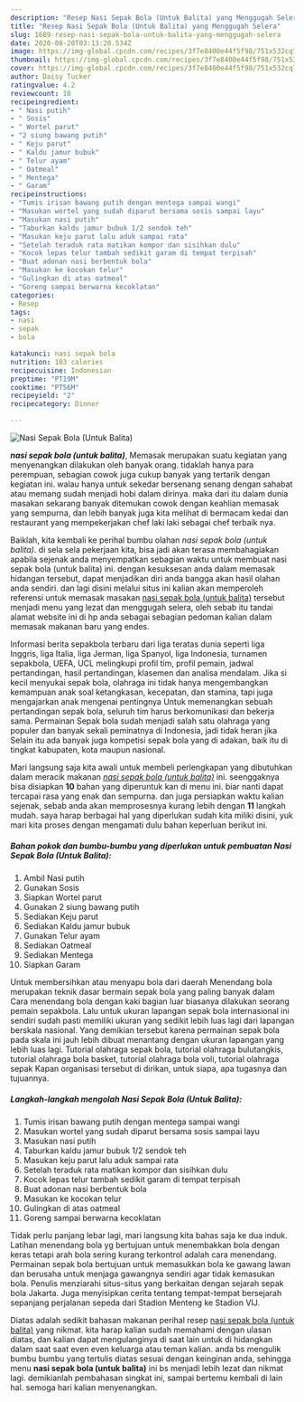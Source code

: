 ```yaml
---
description: "Resep Nasi Sepak Bola (Untuk Balita) yang Menggugah Selera"
title: "Resep Nasi Sepak Bola (Untuk Balita) yang Menggugah Selera"
slug: 1689-resep-nasi-sepak-bola-untuk-balita-yang-menggugah-selera
date: 2020-08-20T03:13:20.534Z
image: https://img-global.cpcdn.com/recipes/3f7e8400e44f5f98/751x532cq70/nasi-sepak-bola-untuk-balita-foto-resep-utama.jpg
thumbnail: https://img-global.cpcdn.com/recipes/3f7e8400e44f5f98/751x532cq70/nasi-sepak-bola-untuk-balita-foto-resep-utama.jpg
cover: https://img-global.cpcdn.com/recipes/3f7e8400e44f5f98/751x532cq70/nasi-sepak-bola-untuk-balita-foto-resep-utama.jpg
author: Daisy Tucker
ratingvalue: 4.2
reviewcount: 10
recipeingredient:
- " Nasi putih"
- " Sosis"
- " Wortel parut"
- "2 siung bawang putih"
- " Keju parut"
- " Kaldu jamur bubuk"
- " Telur ayam"
- " Oatmeal"
- " Mentega"
- " Garam"
recipeinstructions:
- "Tumis irisan bawang putih dengan mentega sampai wangi"
- "Masukan wortel yang sudah diparut bersama sosis sampai layu"
- "Masukan nasi putih"
- "Taburkan kaldu jamur bubuk 1/2 sendok teh"
- "Masukan keju parut lalu aduk sampai rata"
- "Setelah teraduk rata matikan kompor dan sisihkan dulu"
- "Kocok lepas telur tambah sedikit garam di tempat terpisah"
- "Buat adonan nasi berbentuk bola"
- "Masukan ke kocokan telur"
- "Gulingkan di atas oatmeal"
- "Goreng sampai berwarna kecoklatan"
categories:
- Resep
tags:
- nasi
- sepak
- bola

katakunci: nasi sepak bola 
nutrition: 103 calories
recipecuisine: Indonesian
preptime: "PT19M"
cooktime: "PT56M"
recipeyield: "2"
recipecategory: Dinner

---
```



![Nasi Sepak Bola (Untuk Balita)](https://img-global.cpcdn.com/recipes/3f7e8400e44f5f98/751x532cq70/nasi-sepak-bola-untuk-balita-foto-resep-utama.jpg)

<b><i>nasi sepak bola (untuk balita)</i></b>, Memasak merupakan suatu kegiatan yang menyenangkan dilakukan oleh banyak orang. tidaklah hanya para perempuan, sebagian cowok juga cukup banyak yang tertarik dengan kegiatan ini. walau hanya untuk sekedar bersenang senang dengan sahabat atau memang sudah menjadi hobi dalam dirinya. maka dari itu dalam dunia masakan sekarang banyak ditemukan cowok dengan keahlian memasak yang sempurna, dan lebih banyak juga kita melihat di bermacam kedai dan restaurant yang mempekerjakan chef laki laki sebagai chef terbaik nya.

Baiklah, kita kembali ke perihal bumbu olahan <i>nasi sepak bola (untuk balita)</i>. di sela sela pekerjaan kita, bisa jadi akan terasa membahagiakan apabila sejenak anda menyempatkan sebagian waktu untuk membuat nasi sepak bola (untuk balita) ini. dengan kesuksesan anda dalam memasak hidangan tersebut, dapat menjadikan diri anda bangga akan hasil olahan anda sendiri. dan lagi disini melalui situs ini kalian akan memperoleh referensi untuk memasak masakan <u>nasi sepak bola (untuk balita)</u> tersebut menjadi menu yang lezat dan menggugah selera, oleh sebab itu tandai alamat website ini di hp anda sebagai sebagian pedoman kalian dalam memasak makanan baru yang endes.

Informasi berita sepakbola terbaru dari liga teratas dunia seperti liga Inggris, liga Italia, liga Jerman, liga Spanyol, liga Indonesia, turnamen sepakbola, UEFA, UCL melingkupi profil tim, profil pemain, jadwal pertandingan, hasil pertandingan, klasemen dan analisa mendalam. Jika si kecil menyukai sepak bola, olahraga ini tidak hanya mengembangkan kemampuan anak soal ketangkasan, kecepatan, dan stamina, tapi juga mengajarkan anak mengenai pentingnya Untuk memenangkan sebuah pertandingan sepak bola, seluruh tim harus berkomunikasi dan bekerja sama. Permainan Sepak bola sudah menjadi salah satu olahraga yang populer dan banyak sekali peminatnya di Indonesia, jadi tidak heran jika Selain itu ada banyak juga kompetisi sepak bola yang di adakan, baik itu di tingkat kabupaten, kota maupun nasional.


Mari langsung saja kita awali untuk membeli perlengkapan yang dibutuhkan dalam meracik makanan <u><i>nasi sepak bola (untuk balita)</i></u> ini. seenggaknya bisa disiapkan <b>10</b> bahan yang diperuntuk kan di menu ini. biar nanti dapat tercapai rasa yang enak dan sempurna. dan juga persiapkan waktu kalian sejenak, sebab anda akan memprosesnya kurang lebih dengan <b>11</b> langkah mudah. saya harap berbagai hal yang diperlukan sudah kita miliki disini, yuk mari kita proses dengan mengamati dulu bahan keperluan berikut ini.

<!--inarticleads1-->

##### Bahan pokok dan bumbu-bumbu yang diperlukan untuk pembuatan Nasi Sepak Bola (Untuk Balita):

1. Ambil  Nasi putih
1. Gunakan  Sosis
1. Siapkan  Wortel parut
1. Gunakan 2 siung bawang putih
1. Sediakan  Keju parut
1. Sediakan  Kaldu jamur bubuk
1. Gunakan  Telur ayam
1. Sediakan  Oatmeal
1. Sediakan  Mentega
1. Siapkan  Garam


Untuk membersihkan atau menyapu bola dari daerah Menendang bola merupakan teknik dasar bermain sepak bola yang paling banyak dalam Cara menendang bola dengan kaki bagian luar biasanya dilakukan seorang pemain sepakbola. Lalu untuk ukuran lapangan sepak bola internasional ini sendiri sudah pasti memiliki ukuran yang sedikit lebih luas lagi dari lapangan berskala nasional. Yang demikian tersebut karena permainan sepak bola pada skala ini jauh lebih dibuat menantang dengan ukuran lapangan yang lebih luas lagi. Tutorial olahraga sepak bola, tutorial olahraga bulutangkis, tutorial olahraga bola basket, tutorial olahraga bola voli, tutorial olahraga sepak Kapan organisasi tersebut di dirikan, untuk siapa, apa tugasnya dan tujuannya. 

<!--inarticleads2-->

##### Langkah-langkah mengolah Nasi Sepak Bola (Untuk Balita):

1. Tumis irisan bawang putih dengan mentega sampai wangi
1. Masukan wortel yang sudah diparut bersama sosis sampai layu
1. Masukan nasi putih
1. Taburkan kaldu jamur bubuk 1/2 sendok teh
1. Masukan keju parut lalu aduk sampai rata
1. Setelah teraduk rata matikan kompor dan sisihkan dulu
1. Kocok lepas telur tambah sedikit garam di tempat terpisah
1. Buat adonan nasi berbentuk bola
1. Masukan ke kocokan telur
1. Gulingkan di atas oatmeal
1. Goreng sampai berwarna kecoklatan


Tidak perlu panjang lebar lagi, mari langsung kita bahas saja ke dua induk. Latihan menendang bola yg bertujuan untuk menembakkan bola dengan keras tetapi arah bola sering kurang terkontrol adalah cara menendang. Permainan sepak bola bertujuan untuk memasukkan bola ke gawang lawan dan berusaha untuk menjaga gawangnya sendiri agar tidak kemasukan bola. Penulis menziarahi situs-situs yang berkaitan dengan sejarah sepak bola Jakarta. Juga menyisipkan cerita tentang tempat-tempat bersejarah sepanjang perjalanan sepeda dari Stadion Menteng ke Stadion VIJ. 

Diatas adalah sedikit bahasan makanan perihal resep <u>nasi sepak bola (untuk balita)</u> yang nikmat. kita harap kalian sudah memahami dengan ulasan diatas, dan kalian dapat mengulanginya di saat lain untuk di hidangkan dalam saat saat even even keluarga atau teman kalian. anda bs mengulik bumbu bumbu yang tertulis diatas sesuai dengan keinginan anda, sehingga menu <b>nasi sepak bola (untuk balita)</b> ini bs menjadi lebih lezat dan nikmat lagi. demikianlah pembahasan singkat ini, sampai bertemu kembali di lain hal. semoga hari kalian menyenangkan.
